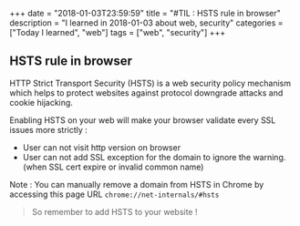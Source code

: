 +++
date = "2018-01-03T23:59:59"
title = "#TIL : HSTS rule in browser"
description = "I learned in 2018-01-03 about web, security"
categories = ["Today I learned", "web"]
tags = ["web", "security"]
+++



## HSTS rule in browser

HTTP Strict Transport Security (HSTS) is a web security policy mechanism which helps to protect websites against protocol downgrade attacks and cookie hijacking.

Enabling HSTS on your web will make your browser validate every SSL issues more strictly :

- User can not visit http version on browser
- User can not add SSL exception for the domain to ignore the warning. (when SSL cert expire or invalid common name)

Note : You can manually remove a domain from HSTS in Chrome by accessing this page URL `chrome://net-internals/#hsts`

> So remember to add HSTS to your website !
